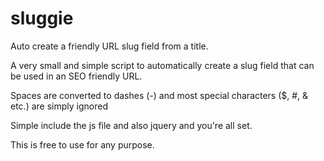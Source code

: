 sluggie
======

Auto create a friendly URL slug field from a title.

A very small and simple script to automatically create a slug field that can be used in an SEO friendly URL.

Spaces are converted to dashes (-) and most special characters ($, #, & etc.) are simply ignored


Simple include the js file and also jquery and you're all set.


This is free to use for any purpose.
